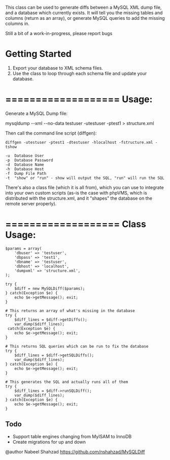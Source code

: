 This class can be used to generate diffs between a MySQL XML dump
file, and a database which currently exists. It will tell you the missing
tables and columns (return as an array), or generate MySQL queries to add the
missing columns in.

Still a bit of a work-in-progress, please report bugs


# Getting Started

1. Export your database to XML schema files.
2. Use the class to loop through each schema file and update your database.

===================
Usage:
===================

Generate a MySQL Dump file:

mysqldump --xml --no-data testuser -utestuser -ptest1 > structure.xml

Then call the command line script (diffgen):

    diffgen -utestuser -ptest1 -dtestuser -hlocalhost -fstructure.xml -tshow

    -u  Database User
    -p  Database Password
    -d  Database Name
    -h  Database Host
    -f  Dump File Path
    -t  "show" or "run" - show will output the SQL, "run" will run the SQL

There's also a class file (which it is all from), which you can use to
integrate into your own custom scripts (as-is the case with phpVMS, which
is distributed with the structure.xml, and it "shapes" the database on the
remote server properly).


===================
Class Usage:
===================

    $params = array(
        'dbuser' => 'testuser',
        'dbpass' => 'test1',
        'dbname' => 'testuser',
        'dbhost' => 'localhost',
        'dumpxml' => 'structure.xml',
    );

    try {
        $diff = new MySQLDiff($params);
    } catch(Exception $e) {
        echo $e->getMessage(); exit;
    }

    # This returns an array of what's missing in the database
    try {
        $diff_lines = $diff->getDiffs();
        var_dump($diff_lines);
     catch(Exception $e) {
        echo $e->getMessage(); exit;
    }

    # This returns SQL queries which can be run to fix the database
    try {
        $diff_lines = $diff->getSQLDiffs();
        var_dump($diff_lines);
    } catch(Exception $e) {
        echo $e->getMessage(); exit;
    }

    # This generates the SQL and actually runs all of them
    try {
        $diff_lines = $diff->runSQLDiff();
        var_dump($diff_lines);
    } catch(Exception $e) {
        echo $e->getMessage(); exit;
    }


## Todo
 - Support table engines changing from MyISAM to InnoDB
 - Create migrations for up and down


@author Nabeel Shahzad <https://github.com/nshahzad/MySQLDiff>
